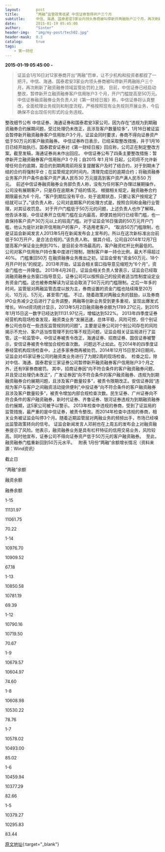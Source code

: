 ```yaml
---
layout:       post
title:        “两融”监管政策收紧 中信证券暂停开户三个月
subtitle:     中信、海通、国泰君安3家业内领头券商被叫停新开两融账户三个月，再次刷新了融资融券领域监管处罚的上限。
date:         2015-01-19 05:45:00
author:       "Sinter"
header-img:   "img/my-post/tech02.jpg"
header-mask:  0.3
catalog:      true
tags:
    - 第一财经
---
```


**2015-01-19 05:45:00**  **-**

> 证监会1月16日对12家券商开出“两融”罚单，让不少机构和投资者都捏了一把汗。中信、海通、国泰君安3家业内领头券商被叫停新开两融账户三个月，再次刷新了融资融券领域监管处罚的上限。
目前，中信证券已经启动整改，暂停新开立融资融券客户信用账户3 个月，开户门槛提高至50万元。中信证券融资融券业务负责人对《第一财经日报》称，中信证券将认真整改，全面梳理业务规则和制度流程，严格按照现有业务规则开展业务，今后确保不会出现任何形式的业务违规。

整改细节公布
中信证券、海通证券和国泰君安3家公司，因为存在“违规为到期融资融券合约展期问题，受过处理仍未改正，且涉及客户数量较多”，1月16日被证监会暂停新开融资融券客户信用账户3个月。证监会同时要求，券商不得向证券资产低于50万元的客户融资融券。
中信证券昨日表示，已经采取整改措施，并于1月16日已经开始执行。国泰君安证券对《第一财经日报》回应称，公司正在制定整改方案。截至发稿，海通证券尚未作出回应。
中信证券公布了四条主要整改措施：暂停新开立融资融券客户信用账户3 个月；自2015 年1 月16 日起，公司将不允许新增任何合约逾期，距合约到期两周前将反复提醒客户及时了结合约，对于到期未了结的合约将强制平仓；在监管规定的时间内，清理完成旧的逾期合约；将融资融券业务客户开户条件由客户资产满人民币30 万元提高到客户资产满人民币50 万元。 
前述中信证券融资融券业务部负责人称，没有为任何客户办理过展期操作，公司没有展期客户，只是存在逾期未了结的情况。
根据相关规定，融资融券合约期限最长为6 个月。“客户到期后没有平仓，处于逾期状态，只要让客户按规定了结就可以了。”该负责人称，公司对逾期客户的处理方式是，按照合同和金融行业管理，对其征收罚息。
对于开户门槛低于50万元的问题，上述负责人也作了解释。他告诉本报，中信证券开立信用门槛在业内最高，即便其他同行已经零门槛，也一直保持客户资产30万元以上的较高门槛。对于证监会16日强调的50万元开户门槛，他认为是针对新开信用账户的客户，不适用老客户。
“取消50万门槛限制，也是证监会新闻发言人2013年5月在新闻发布会上宣布的。所以在这次新标准出台前低于50万开户，是合法合规的。”该负责人称。
据其介绍，公司自2014年12月7日提高客户保证金比例到70%，是目前全市场最高的，客户融资杠杆比例最低的。公司对客户信用账户持仓集中度进行限制，限制客户单一持仓比例，最大不得超过40%。
门槛重回50万
在融资融券业务推出之初，证监会曾有“资金50万元、18个月开户时长”的规定。2013年开始，证监会相关窗口指导意见缩短为“6个月”，资金门槛也一并降低。
2013年4月26日，证监会相关负责人曾表示，证监会已经取消融资融券业务窗口指导意见，证券公司可以按照自己的投资者适当性制度设定业务资金门槛。这也被券商解读为证监会取消了50万元的门槛限制。之后一年多的时间，监管层对两融监管态度以放为主，券商设置的资金门槛也陆续降至20万元、10万元、5万元，甚至零门槛。
不过，随着政策对两融业务的鼓励，以及券商IPO业务减少之后进行了业务调整，两融等创新业务受到更多重视，呈现出爆发式增长。Wind资讯统计显示，2013年5月2日融资融券余额为1789.27亿元，到2015年1月15日这一数字已经达到11131.97亿元，增幅达到522%。
2013年四季度证券经营机构现场检查发现，融资类业务“发展迅速，总体平稳，风险可控，但个别证券公司也存在一些违反监管规则的问题”。主要是证券公司对个别公司存在的风险揭示不充分、客户适当性管理不到位等不规范问题，证监会相关证监局进行了监管。这一轮监管中，中信证券被责令改正，海通证券、招商证券、国信证券被警示，安信证券被责令增加合规检查次数。
问题远不止如此。在2014年的四季度证券经营机构现场检查中，上述多家券商再被处罚。2014年12月15日至28日期间，证监会对45家证券公司的融资类业务进行了为期2周的现场检查。 
检查之后，除对中信、海通、国泰君安三家证券公司暂停新开融资融券客户信用账户3个月之外，还有9家券商被罚。
其中，招商证券因“向不符合条件的客户融资融券问题，并且受过处理仍未改正”，广发证券因“向不符合条件的客户融资融券、违规为到期融资融券合约展期问题，且涉及客户数量较多”，被责令限期改正。安信证券因“违规为客户与客户之间融资活动提供便利”,中投证券“向不符合条件的客户融资融券且涉及客户数量较多”，被责令增加内部合规检查次数。民生证券、广州证券向不符合条件的客户融资融券，新时代证券、齐鲁证券、银河证券违规为到期融资融券合约展期，这5家公司被予以警示。
2013年检查中违规的券商，受到了证监局的监管措施，最严重的是中信证券，被责令整改。而2014年检查中违规的券商，相关业务被证监会叫停3个月。随着近期监管层对两融业务的频频出手，市场已经嗅出监管政策转向的信号。
证监会新闻发言人邓舸也在上周五的发布会上对融资融券提示了风险。他表示，融资融券业务是具有杠杆特征的信用交易业务，风险较高。同时他宣布，证券公司不得向证券资产低于50万元的客户融资融券。 
至此，融资融券门槛重新回到50万元水平。
 
 附表 1月份“两融”余额增长情况（资料来源：Wind资讯）








截止日




“两融”余额


融资余额


融券余额







1-15





11131.97


11061.75


70.22







1-14





10976.70


10909.52


67.18







1-13





10850.58


10781.19


69.39







1-12





10790.16


10719.50


70.67







1-9





10679.57


10604.97


74.60






1-8




10608.98


10530.22


78.76






1-7




10578.02


10493.00


85.02






1-6




10459.94


10377.29


82.66







1-5





10379.27


10295.83


83.44





[原文地址](http://www.yicai.com/news/4064821.html){:target="_blank"}


